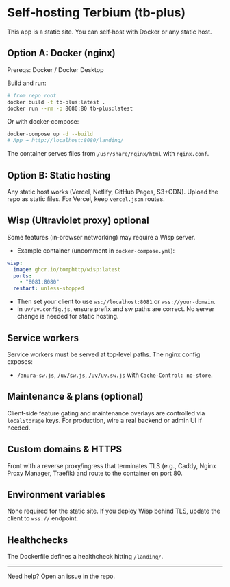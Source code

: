 # Self‑hosting Terbium (tb-plus)

This app is a static site. You can self‑host with Docker or any static host.

## Option A: Docker (nginx)

Prereqs: Docker / Docker Desktop

Build and run:

```bash
# from repo root
docker build -t tb-plus:latest .
docker run --rm -p 8080:80 tb-plus:latest
```

Or with docker‑compose:

```bash
docker-compose up -d --build
# App → http://localhost:8080/landing/
```

The container serves files from `/usr/share/nginx/html` with `nginx.conf`.

## Option B: Static hosting

Any static host works (Vercel, Netlify, GitHub Pages, S3+CDN). Upload the repo as static files. For Vercel, keep `vercel.json` routes.

## Wisp (Ultraviolet proxy) optional

Some features (in‑browser networking) may require a Wisp server.
- Example container (uncomment in `docker-compose.yml`):
```yaml
wisp:
  image: ghcr.io/tomphttp/wisp:latest
  ports:
    - "8081:8080"
  restart: unless-stopped
```
- Then set your client to use `ws://localhost:8081` or `wss://your-domain`.
- In `uv/uv.config.js`, ensure prefix and sw paths are correct. No server change is needed for static hosting.

## Service workers

Service workers must be served at top‑level paths. The nginx config exposes:
- `/anura-sw.js`, `/uv/sw.js`, `/uv/uv.sw.js` with `Cache-Control: no-store`.

## Maintenance & plans (optional)

Client‑side feature gating and maintenance overlays are controlled via `localStorage` keys. For production, wire a real backend or admin UI if needed.

## Custom domains & HTTPS

Front with a reverse proxy/ingress that terminates TLS (e.g., Caddy, Nginx Proxy Manager, Traefik) and route to the container on port 80.

## Environment variables

None required for the static site. If you deploy Wisp behind TLS, update the client to `wss://` endpoint.

## Healthchecks

The Dockerfile defines a healthcheck hitting `/landing/`.

---

Need help? Open an issue in the repo.
